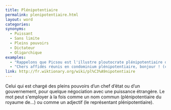 ```yaml
---
title: Plénipotentiaire
permalink: plenipotentiaire.html
layout: word
categories:
synonyms:
  - Puissant
  - Sans limite
  - Pleins pouvoirs
  - Dictateur
  - Oligarchique
examples:
  - "Rappelons que Picsou est l'illustre ploutocrate plénipotentiaire de la mégalopole Picsouville, expert en numismatique, orfèvre des valeurs fiduciaires. (cf. Histoires)"
  - "Chers affidés réunis en condominium plénipotentiaire, bonjour ! (cf. Correspondance)"
link: http://fr.wiktionary.org/wiki/pl%C3%A9nipotentiaire
---
```


Celui qui est chargé des pleins pouvoirs d’un chef d’état ou d’un gouvernement, pour quelque négociation avec une puissance étrangère. Le mot peut s'employer à la fois comme un nom commun (plénipotentiaire du royaume de...) ou comme un adjectif (le représentant plénipotentiaire).

